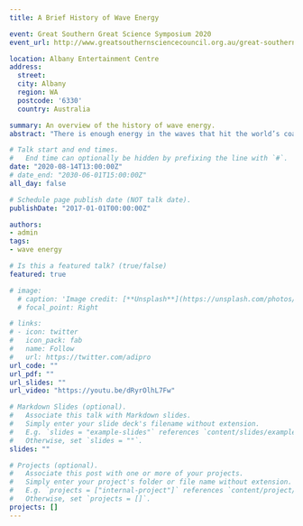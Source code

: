 ```yaml
---
title: A Brief History of Wave Energy

event: Great Southern Great Science Symposium 2020
event_url: http://www.greatsouthernsciencecouncil.org.au/great-southern-great-science-symposium

location: Albany Entertainment Centre
address:
  street: 
  city: Albany
  region: WA
  postcode: '6330'
  country: Australia

summary: An overview of the history of wave energy.
abstract: "There is enough energy in the waves that hit the world’s coasts every day to power about 1 billion homes. Not all of it can be practically harnessed, but even a small proportion would mean a lot for the security of our energy supply. This talk will give an overview of the history of wave energy, where we will look at some examples of wave energy devices that have been proposed throughout history. It will also cover some fundamentals of wave energy absorption, address some common misconceptions, and highlight some open questions that remain to be answered."

# Talk start and end times.
#   End time can optionally be hidden by prefixing the line with `#`.
date: "2020-08-14T13:00:00Z"
# date_end: "2030-06-01T15:00:00Z"
all_day: false

# Schedule page publish date (NOT talk date).
publishDate: "2017-01-01T00:00:00Z"

authors: 
- admin
tags: 
- wave energy

# Is this a featured talk? (true/false)
featured: true

# image:
  # caption: 'Image credit: [**Unsplash**](https://unsplash.com/photos/bzdhc5b3Bxs)'
  # focal_point: Right

# links:
# - icon: twitter
#   icon_pack: fab
#   name: Follow
#   url: https://twitter.com/adipro
url_code: ""
url_pdf: ""
url_slides: ""
url_video: "https://youtu.be/dRyrOlhL7Fw"

# Markdown Slides (optional).
#   Associate this talk with Markdown slides.
#   Simply enter your slide deck's filename without extension.
#   E.g. `slides = "example-slides"` references `content/slides/example-slides.md`.
#   Otherwise, set `slides = ""`.
slides: ""

# Projects (optional).
#   Associate this post with one or more of your projects.
#   Simply enter your project's folder or file name without extension.
#   E.g. `projects = ["internal-project"]` references `content/project/deep-learning/index.md`.
#   Otherwise, set `projects = []`.
projects: []
---
```


<!-- {{% callout note %}}
Click on the **Slides** button above to view the built-in slides feature.
{{% /callout %}} -->

<!-- Slides can be added in a few ways:

- **Create** slides using Wowchemy's [*Slides*](https://wowchemy.com/docs/managing-content/#create-slides) feature and link using `slides` parameter in the front matter of the talk file
- **Upload** an existing slide deck to `static/` and link using `url_slides` parameter in the front matter of the talk file
- **Embed** your slides (e.g. Google Slides) or presentation video on this page using [shortcodes](https://wowchemy.com/docs/writing-markdown-latex/).

Further event details, including [page elements](https://wowchemy.com/docs/writing-markdown-latex/) such as image galleries, can be added to the body of this page. -->
